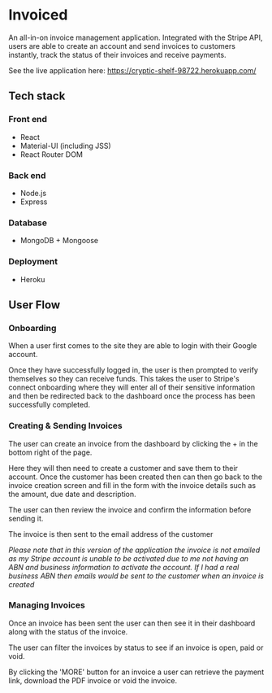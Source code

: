 # Invoiced
An all-in-on invoice management application. Integrated with the Stripe API, users are able to create an account and send invoices to customers instantly, track the status of their invoices and receive payments. 

See the live application here: https://cryptic-shelf-98722.herokuapp.com/

## Tech stack

### Front end
- React
- Material-UI (including JSS)
- React Router DOM

### Back end
- Node.js
- Express

### Database
- MongoDB + Mongoose

### Deployment
- Heroku

## User Flow

### Onboarding
When a user first comes to the site they are able to login with their Google account.

Once they have successfully logged in, the user is then prompted to verify themselves so they can receive funds. This takes the user to Stripe's connect onboarding where they will enter all of their sensitive information and then be redirected back to the dashboard once the process has been successfully completed.

### Creating & Sending Invoices
The user can create an invoice from the dashboard by clicking the + in the bottom right of the page.

Here they will then need to create a customer and save them to their account. Once the customer has been created then can then go back to the invoice creation screen and fill in the form with the invoice details such as the amount, due date and description.

The user can then review the invoice and confirm the information before sending it.

The invoice is then sent to the email address of the customer 

*Please note that in this version of the application the invoice is not emailed as my Stripe account is unable to be activated due to me not having an ABN and business information to activate the account. If I had a real business ABN then emails would be sent to the customer when an invoice is created*

### Managing Invoices
Once an invoice has been sent the user can then see it in their dashboard along with the status of the invoice.

The user can filter the invoices by status to see if an invoice is open, paid or void.

By clicking the 'MORE' button for an invoice a user can retrieve the payment link, download the PDF invoice or void the invoice.
